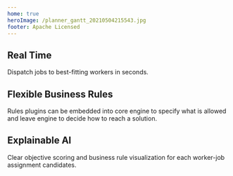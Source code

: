```yaml
---
home: true
heroImage: /planner_gantt_20210504215543.jpg
footer: Apache Licensed
---
```


<div class="features">
  <div class="feature">
    <h2>Real Time</h2>
    <p>Dispatch jobs to best-fitting workers in seconds.</p>
  </div>
  <div class="feature">
    <h2>Flexible Business Rules</h2>
    <p>Rules plugins can be embedded into core engine to specify what is allowed and leave engine to decide how to reach a solution.</p>
  </div>
  <div class="feature">
    <h2>Explainable AI</h2>
    <p>Clear objective scoring and business rule visualization for each worker-job assignment candidates.</p>
  </div>
</div>
